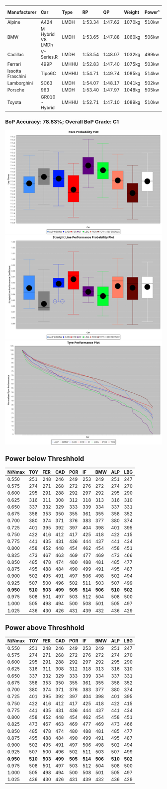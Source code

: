|Manufacturer|Car|Type|RP|QP|Weight|Power¹|Threshhold|PINC|Power²|E/Stint|AVG Vmax|FDS|RDLC|L/Stint|BOP-Grade|ModelAccuracy|ModelPoints|Match%|
|:-|:-|:-|:-|:-|:-|:-|:-|:-|:-|:-|:-|:-|:-|:-|:-|:-|:-|:-|
|Alpine|A424|LMDH|1:53.34|1:47.62|1070kg|510kw|210.0kph|0%|510kw|905MJ|278.72kph|-|1.00|35|~A1|81.46%|523|100.00%|
|BMW|M Hybrid V8 LMDh|LMDH|1:53.65|1:47.88|1060kg|506kw|210.0kph|0%|506kw|892MJ|274.79kph|-|1.01|35|~A1|98.60%|1690|99.43%|
|Cadillac|V-Series.R|LMDH|1:53.54|1:48.07|1032kg|499kw|210.0kph|0%|499kw|873MJ|279.58kph|-|1.03|35|~A1|98.38%|1765|96.79%|
|Ferrari|499P|LMHHU|1:52.83|1:47.40|1075kg|503kw|210.0kph|0%|503kw|887MJ|280.29kph|190kph|1.01|35|-C2|92.24%|2247|70.02%|
|Issotta Fraschini|Tipo6C|LMHHU|1:54.71|1:49.74|1085kg|514kw|210.0kph|0%|514kw|918MJ|277.57kph|190kph|1.02|35|+Ω1|66.67%|96|32.91%|
|Lamborghini|SC63|LMDH|1:54.07|1:48.17|1041kg|502kw|210.0kph|0%|502kw|883MJ|277.12kph|-|1.05|35|+D1|96.77%|419|69.17%|
|Porsche|963|LMDH|1:53.40|1:47.97|1048kg|505kw|210.0kph|0%|505kw|889MJ|279.60kph|-|1.02|35|~A1|96.81%|5438|96.32%|
|Toyota|GR010 - Hybrid|LMHHU|1:52.71|1:47.10|1089kg|510kw|210.0kph|0%|510kw|905MJ|278.20kph|190kph|1.01|35|-D1|86.04%|1751|66.03%|

### BoP Accuracy: 78.83%; Overall BoP Grade: C1
![PACECHART](./IMG/CUSTOM.png)
![STRAIGHTLINEPERFORMANCECHART](./IMG/CUSTOM_sp.png)
![TYREPERFORMANCECHART](./IMG/CUSTOM_tw.png)

## Power below Threshhold
|N/Nmax|TOY|FER|CAD|POR|IF|BMW|ALP|LBG|
|:-|:-|:-|:-|:-|:-|:-|:-|:-|
|0.550|251|248|246|249|253|249|251|247|
|0.575|274|271|268|272|276|272|274|270|
|0.600|295|291|288|292|297|292|295|290|
|0.625|316|311|308|312|318|313|316|310|
|0.650|337|332|329|333|339|334|337|331|
|0.675|358|353|350|355|361|355|358|352|
|0.700|380|374|371|376|383|377|380|374|
|0.725|401|395|392|397|404|398|401|395|
|0.750|422|416|412|417|425|418|422|415|
|0.775|441|435|431|436|444|437|441|434|
|0.800|458|452|448|454|462|454|458|451|
|0.825|473|467|463|469|477|469|473|466|
|0.850|485|478|474|480|488|481|485|477|
|0.875|495|488|484|490|499|491|495|487|
|0.900|502|495|491|497|506|498|502|494|
|0.925|507|500|496|502|511|503|507|499|
|**0.950**|**510**|**503**|**499**|**505**|**514**|**506**|**510**|**502**|
|0.975|508|501|497|503|512|504|508|500|
|1.000|505|498|494|500|508|501|505|497|
|1.025|436|430|426|431|439|432|436|429|

## Power above Threshhold
|N/Nmax|TOY|FER|CAD|POR|IF|BMW|ALP|LBG|
|:-|:-|:-|:-|:-|:-|:-|:-|:-|
|0.550|251|248|246|249|253|249|251|247|
|0.575|274|271|268|272|276|272|274|270|
|0.600|295|291|288|292|297|292|295|290|
|0.625|316|311|308|312|318|313|316|310|
|0.650|337|332|329|333|339|334|337|331|
|0.675|358|353|350|355|361|355|358|352|
|0.700|380|374|371|376|383|377|380|374|
|0.725|401|395|392|397|404|398|401|395|
|0.750|422|416|412|417|425|418|422|415|
|0.775|441|435|431|436|444|437|441|434|
|0.800|458|452|448|454|462|454|458|451|
|0.825|473|467|463|469|477|469|473|466|
|0.850|485|478|474|480|488|481|485|477|
|0.875|495|488|484|490|499|491|495|487|
|0.900|502|495|491|497|506|498|502|494|
|0.925|507|500|496|502|511|503|507|499|
|**0.950**|**510**|**503**|**499**|**505**|**514**|**506**|**510**|**502**|
|0.975|508|501|497|503|512|504|508|500|
|1.000|505|498|494|500|508|501|505|497|
|1.025|436|430|426|431|439|432|436|429|
